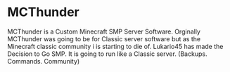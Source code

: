 MCThunder
=========

MCThunder is a Custom Minecraft SMP Server Software. Orginally MCThunder was going to be for Classic server software but as the Minecraft classic community i is starting to die of. Lukario45 has made the Decision to Go SMP. It is going to run like a Classic server. (Backups. Commands. Community)